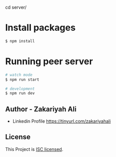 cd server/

# Install packages
```bash
$ npm install
```

# Running peer server
```bash
# watch mode
$ npm run start

# development
$ npm run dev
```



##  Author - Zakariyah Ali 
- Linkedin Profile 
https://tinyurl.com/zakariyahali
## License

  This Project is [ISC licensed](LICENSE).